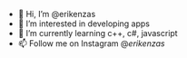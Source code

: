 - 👋 Hi, I’m @erikenzas
- 👀 I’m interested in developing apps
- 🌱 I’m currently learning c++, c#, javascript
- 📫 Follow me on Instagram @_erikenzas_

<!---
erikenzas/erikenzas is a ✨ special ✨ repository because its `README.md` (this file) appears on your GitHub profile.
You can click the Preview link to take a look at your changes.
--->

